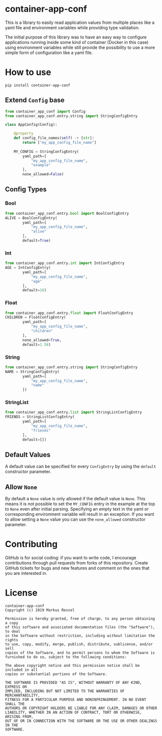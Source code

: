 # container-app-conf

This is a library to easily read application values
from multiple places like a yaml file and environment variables
while providing type validation.

The initial purpose of this library was to have an easy way to configure
applications running inside some kind of container (Docker in this case)
using environment variables while still provide the possibility to use
a more simple form of configuration like a yaml file.

# How to use

```shell
pip install container-app-conf
```

## Extend `Config` base

```python
from container_app_conf import Config
from container_app_conf.entry.string import StringConfigEntry

class AppConfig(Config):

    @property
    def config_file_names(self) -> [str]:
        return ["my_app_config_file_name"]
        
    MY_CONFIG = StringConfigEntry(
        yaml_path=[
            "my_app_config_file_name",
            "example"
        ],
        none_allowed=False)

```

## Config Types

### Bool

```python
from container_app_conf.entry.bool import BoolConfigEntry
ALIVE = BoolConfigEntry(
        yaml_path=[
            "my_app_config_file_name",
            "alive"
        ],
        default=True)
```

### Int

```python
from container_app_conf.entry.int import IntConfigEntry
AGE = IntConfigEntry(
        yaml_path=[
            "my_app_config_file_name",
            "age"
        ],
        default=16)
```

### Float

```python
from container_app_conf.entry.float import FloatConfigEntry
CHILDREN = FloatConfigEntry(
        yaml_path=[
            "my_app_config_file_name",
            "children"
        ],
        none_allowed=True,
        default=1.58)
```

### String

```python
from container_app_conf.entry.string import StringConfigEntry
NAME = StringConfigEntry(
        yaml_path=[
            "my_app_config_file_name",
            "name"
        ])
```

### StringList

```python
from container_app_conf.entry.list import StringListConfigEntry
FRIENDS = StringListConfigEntry(
        yaml_path=[
            "my_app_config_file_name",
            "friends"
        ],
        default=[])
```

## Default Values

A default value can be specified for every `ConfigEntry` by using the
`default` constructor parameter.

## Allow `None` 

By default a `None` value is only allowed if the default value is `None`.
This means it is not possible to set the `MY_CONFIG` entry in the example
at the top to `None` even after initial parsing. Specifying an empty text
in the yaml or corresponding environment variable will result in an
exception. If you want to allow setting a `None` value you can use the
`none_allowed` constructor parameter.


# Contributing

GitHub is for social coding: if you want to write code, I encourage contributions through pull requests from forks
of this repository. Create GitHub tickets for bugs and new features and comment on the ones that you are interested in.


# License
```text
container-app-conf
Copyright (c) 2019 Markus Ressel

Permission is hereby granted, free of charge, to any person obtaining a copy
of this software and associated documentation files (the "Software"), to deal
in the Software without restriction, including without limitation the rights
to use, copy, modify, merge, publish, distribute, sublicense, and/or sell
copies of the Software, and to permit persons to whom the Software is
furnished to do so, subject to the following conditions:

The above copyright notice and this permission notice shall be included in all
copies or substantial portions of the Software.

THE SOFTWARE IS PROVIDED "AS IS", WITHOUT WARRANTY OF ANY KIND, EXPRESS OR
IMPLIED, INCLUDING BUT NOT LIMITED TO THE WARRANTIES OF MERCHANTABILITY,
FITNESS FOR A PARTICULAR PURPOSE AND NONINFRINGEMENT. IN NO EVENT SHALL THE
AUTHORS OR COPYRIGHT HOLDERS BE LIABLE FOR ANY CLAIM, DAMAGES OR OTHER
LIABILITY, WHETHER IN AN ACTION OF CONTRACT, TORT OR OTHERWISE, ARISING FROM,
OUT OF OR IN CONNECTION WITH THE SOFTWARE OR THE USE OR OTHER DEALINGS IN THE
SOFTWARE.
```
